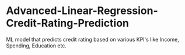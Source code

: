 # Advanced-Linear-Regression-Credit-Rating-Prediction
 ML model that predicts credit rating based on various KPI's like Income, Spending, Education etc.
